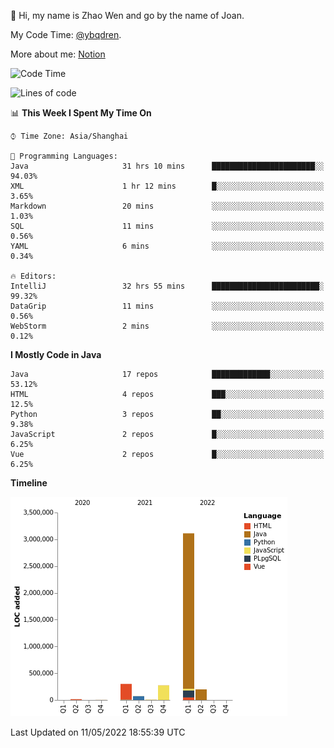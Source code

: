 :wave: Hi, my name is Zhao Wen and go by the name of Joan.

My Code Time: [@ybqdren](https://wakatime.com/@ybqdren).

More about me: [Notion](https://ybqdren.notion.site/ybqdren/Wen-Zhao-Java-03c1dd267cf5427c908cc5a01541717e)


<!--START_SECTION:waka-->
![Code Time](http://img.shields.io/badge/Code%20Time-0-blue)

![Lines of code](https://img.shields.io/badge/From%20Hello%20World%20I%27ve%20Written-4%20Million%20lines%20of%20code-blue)

📊 **This Week I Spent My Time On** 

```text
⌚︎ Time Zone: Asia/Shanghai

💬 Programming Languages: 
Java                     31 hrs 10 mins      ███████████████████████░░   94.03% 
XML                      1 hr 12 mins        █░░░░░░░░░░░░░░░░░░░░░░░░   3.65% 
Markdown                 20 mins             ░░░░░░░░░░░░░░░░░░░░░░░░░   1.03% 
SQL                      11 mins             ░░░░░░░░░░░░░░░░░░░░░░░░░   0.56% 
YAML                     6 mins              ░░░░░░░░░░░░░░░░░░░░░░░░░   0.34%

🔥 Editors: 
IntelliJ                 32 hrs 55 mins      ████████████████████████░   99.32% 
DataGrip                 11 mins             ░░░░░░░░░░░░░░░░░░░░░░░░░   0.56% 
WebStorm                 2 mins              ░░░░░░░░░░░░░░░░░░░░░░░░░   0.12%

```

**I Mostly Code in Java** 

```text
Java                     17 repos            █████████████░░░░░░░░░░░░   53.12% 
HTML                     4 repos             ███░░░░░░░░░░░░░░░░░░░░░░   12.5% 
Python                   3 repos             ██░░░░░░░░░░░░░░░░░░░░░░░   9.38% 
JavaScript               2 repos             █░░░░░░░░░░░░░░░░░░░░░░░░   6.25% 
Vue                      2 repos             █░░░░░░░░░░░░░░░░░░░░░░░░   6.25%

```


**Timeline**

![Chart not found](https://raw.githubusercontent.com/ybqdren/ybqdren/main/charts/bar_graph.png) 


 Last Updated on 11/05/2022 18:55:39 UTC
<!--END_SECTION:waka-->

